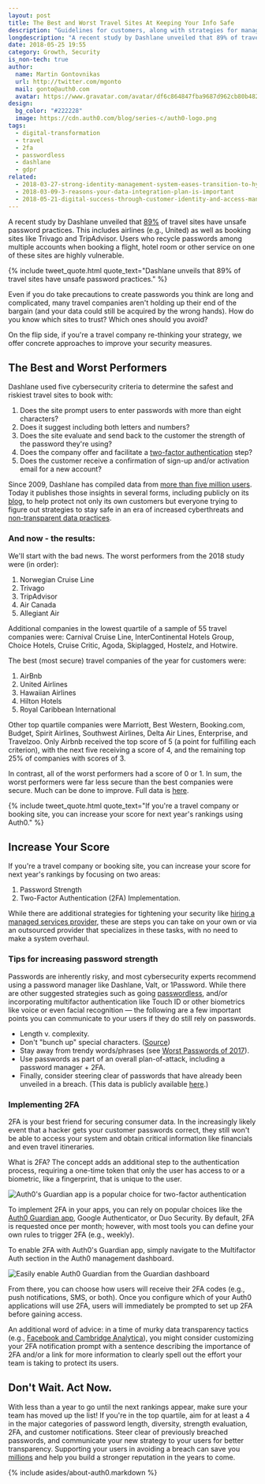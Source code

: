 ```yaml
---
layout: post
title: The Best and Worst Travel Sites At Keeping Your Info Safe
description: "Guidelines for customers, along with strategies for managers at travel companies to increase their security measures."
longdescription: "A recent study by Dashlane unveiled that 89% of travel sites have unsafe password practices. Read guidelines for customers, along with strategies for managers at travel companies to increase their security measures."
date: 2018-05-25 19:55
category: Growth, Security
is_non-tech: true
author:
  name: Martin Gontovnikas
  url: http://twitter.com/mgonto
  mail: gonto@auth0.com
  avatar: https://www.gravatar.com/avatar/df6c864847fba9687d962cb80b482764??s=60
design:
  bg_color: "#222228"
  image: https://cdn.auth0.com/blog/series-c/auth0-logo.png
tags:
  - digital-transformation
  - travel
  - 2fa
  - passwordless
  - dashlane
  - gdpr
related:
  - 2018-03-27-strong-identity-management-system-eases-transition-to-hybrid-cloud
  - 2018-03-09-3-reasons-your-data-integration-plan-is-important
  - 2018-05-21-digital-success-through-customer-identity-and-access-management
---
```


A recent study by Dashlane unveiled that [89%](https://blog.dashlane.com/travel-password-power-rankings-2018/) of travel sites have unsafe password practices. This includes airlines (e.g., United) as well as booking sites like Trivago and TripAdvisor. Users who recycle passwords among multiple accounts when booking a flight, hotel room or other service on one of these sites are highly vulnerable.

{% include tweet_quote.html quote_text="Dashlane unveils that 89% of travel sites have unsafe password practices." %}

Even if you do take precautions to create passwords you think are long and complicated, many travel companies aren't holding up their end of the bargain (and your data could still be acquired by the wrong hands). How do you know which sites to trust? Which ones should you avoid?

On the flip side, if you're a travel company re-thinking your strategy, we offer concrete approaches to improve your security measures.

## The Best and Worst Performers

Dashlane used five cybersecurity criteria to determine the safest and riskiest travel sites to book with:

1.  Does the site prompt users to enter passwords with more than eight characters?
2.  Does it suggest including both letters and numbers?
3.  Does the site evaluate and send back to the customer the strength of the password they're using?
4.  Does the company offer and facilitate a [two-factor authentication](https://auth0.com/learn/two-factor-authentication/) step?
5.  Does the customer receive a confirmation of sign-up and/or activation email for a new account?

Since 2009, Dashlane has compiled data from [more than five million users](https://techcrunch.com/2016/05/25/password-and-id-startup-dashlane-now-with-5m-users-raises-22-5m-led-by-transunion/). Today it publishes those insights in several forms, including publicly on its [blog](https://blog.dashlane.com/), to help protect not only its own customers but everyone trying to figure out strategies to stay safe in an era of increased cyberthreats and [non-transparent data practices](https://auth0.com/blog/cambridge-analytica-and-facebook/).

### And now - the results:

We'll start with the bad news. The worst performers from the 2018 study were (in order):

1.  Norwegian Cruise Line
2.  Trivago
3.  TripAdvisor
4.  Air Canada
5.  Allegiant Air

Additional companies in the lowest quartile of a sample of 55 travel companies were: Carnival Cruise Line, InterContinental Hotels Group, Choice Hotels, Cruise Critic, Agoda, Skiplagged, Hostelz, and Hotwire.

The best (most secure) travel companies of the year for customers were:

1.  AirBnb
2.  United Airlines
3.  Hawaiian Airlines
4.  Hilton Hotels
5.  Royal Caribbean International

Other top quartile companies were Marriott, Best Western, Booking.com, Budget, Spirit Airlines, Southwest Airlines, Delta Air Lines, Enterprise, and Travelzoo. Only Airbnb received the top score of 5 (a point for fulfilling each criterion), with the next five receiving a score of 4, and the remaining top 25% of companies with scores of 3.

In contrast, all of the worst performers had a score of 0 or 1. In sum, the worst performers were far less secure than the best companies were secure. Much can be done to improve. Full data is [here](https://blog.dashlane.com/travel-password-power-rankings-2018/).

{% include tweet_quote.html quote_text="If you're a travel company or booking site, you can increase your score for next year's rankings using Auth0." %}

## Increase Your Score

If you're a travel company or booking site, you can increase your score for next year's rankings by focusing on two areas:

1.  Password Strength
2.  Two-Factor Authentication (2FA) Implementation.

While there are additional strategies for tightening your security like [hiring a managed services provider](https://auth0.com/blog/what-are-managed-service-providers/), these are steps you can take on your own or via an outsourced provider that specializes in these tasks, with no need to make a system overhaul.

### Tips for increasing password strength

Passwords are inherently risky, and most cybersecurity experts recommend using a password manager like Dashlane, Valt, or 1Password. While there are other suggested strategies such as going [passwordless](https://auth0.com/passwordless), and/or incorporating multifactor authentication like Touch ID or other biometrics like voice or even facial recognition — the following are a few important points you can communicate to your users if they do still rely on passwords.

-   Length v. complexity.
-   Don't "bunch up" special characters. ([Source](https://www.wired.com/2016/05/password-tips-experts/))
-   Stay away from trendy words/phrases (see [Worst Passwords of 2017](https://www.entrepreneur.com/article/306499)).
-   Use passwords as part of an overall plan-of-attack, including a password manager + 2FA.
-   Finally, consider steering clear of passwords that have already been unveiled in a breach. (This data is publicly available [here](https://www.troyhunt.com/introducing-306-million-freely-downloadable-pwned-passwords/).)

### Implementing 2FA

2FA is your best friend for securing consumer data. In the increasingly likely event that a hacker gets your customer passwords correct, they still won't be able to access your system and obtain critical information like financials and even travel itineraries.

What is 2FA? The concept adds an additional step to the authentication process, requiring a one-time token that only the user has access to or a biometric, like a fingerprint, that is unique to the user.

![Auth0's Guardian app is a popular choice for two-factor authentication](https://cdn.auth0.com/blog/the-best-and-worst-travel-sites-at-keeping-your-info-safe/auth0-guardian-is-a-popular-choice-for-2fa.png)

To implement 2FA in your apps, you can rely on popular choices like the [Auth0 Guardian app](https://auth0.com/learn/two-factor-authentication/), Google Authenticator, or Duo Security. By default, 2FA is requested once per month; however, with most tools you can define your own rules to trigger 2FA (e.g., weekly).

To enable 2FA with Auth0's Guardian app, simply navigate to the Multifactor Auth section in the Auth0 management dashboard.

![Easily enable Auth0 Guardian from the Guardian dashboard](https://cdn.auth0.com/blog/the-best-and-worst-travel-sites-at-keeping-your-info-safe/easily-enable-auth0-guardian-from-the-guardian-dashboard.png)

From there, you can choose how users will receive their 2FA codes (e.g., push notifications, SMS, or both). Once you configure which of your Auth0 applications will use 2FA, users will immediately be prompted to set up 2FA before gaining access.

An additional word of advice: in a time of murky data transparency tactics (e.g., [Facebook and Cambridge Analytica](https://auth0.com/blog/cambridge-analytica-and-facebook/)), you might consider customizing your 2FA notification prompt with a sentence describing the importance of 2FA and/or a link for more information to clearly spell out the effort your team is taking to protect its users.

## Don't Wait. Act Now.

With less than a year to go until the next rankings appear, make sure your team has moved up the list! If you're in the top quartile, aim for at least a 4 in the major categories of password length, diversity, strength evaluation, 2FA, and customer notifications. Steer clear of previously breached passwords, and communicate your new strategy to your users for better transparency. Supporting your users in avoiding a breach can save you [millions](https://www.ibm.com/security/data-breach) and help you build a stronger reputation in the years to come.

{% include asides/about-auth0.markdown %}